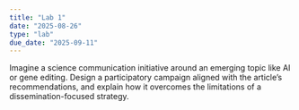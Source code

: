 ```yaml
---
title: "Lab 1"
date: "2025-08-26"
type: "lab"
due_date: "2025-09-11"
---
```


Imagine a science communication initiative around an emerging topic like AI or gene editing. Design a participatory campaign aligned with the article’s recommendations, and explain how it overcomes the limitations of a dissemination-focused strategy.